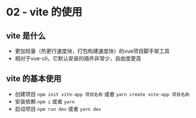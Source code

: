 # 02 - vite 的使用

## vite 是什么
- 更加轻量（热更行速度快，打包构建速度快）的vue项目脚手架工具
- 相对于vue-cli，它默认安装的插件非常少，自由度更高

## vite 的基本使用
- 创建项目 `npm init vite-app 项目名称` 或者 `yarn create vite-app 项目名称`
- 安装依赖 `npm i` 或者 `yarn`
- 启动项目 `npm run dev` 或者 `yarn dev`

